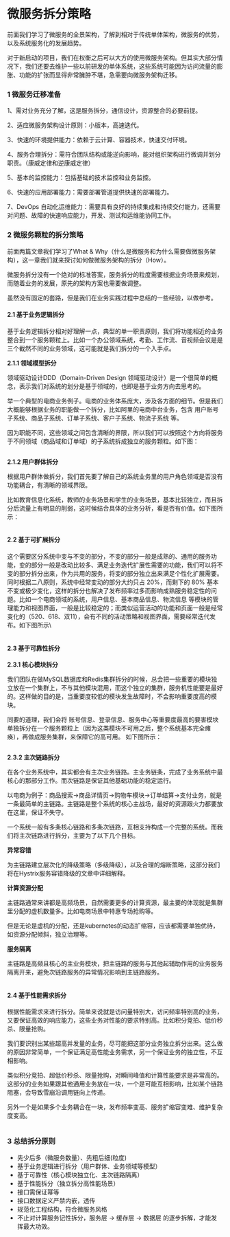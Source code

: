 # 微服务拆分策略

前面我们学习了微服务的全景架构，了解到相对于传统单体架构，微服务的优势，以及系统服务化的发展趋势。&#x20;

对于新启动的项目，我们在权衡之后可以大方的使用微服务架构。但其实大部分情况下，我们还要去维护一些以前研发的单体系统，这些系统可能因为访问流量的膨胀、功能的扩张而显得非常臃肿不堪，急需要向微服务架构迁移。

### 1 微服务迁移准备  <a href="#scroller-1" id="scroller-1"></a>

1、需对业务充分了解，这是服务拆分，通信设计，资源整合的必要前提。

2、适应微服务架构设计原则：小版本，高速迭代。

3、快速的环境提供能力：依赖于云计算、容器技术，快速交付环境。

4、服务合理拆分：需符合团队结构或能逆向影响，能对组织架构进行微调并划分职责。（康威定律和逆康威定律）

5、基本的监控能力：包括基础的技术监控和业务监控。

6、快速的应用部署能力：需要部署管道提供快速的部署能力。

7、DevOps 自动化运维能力：需要具有良好的持续集成和持续交付能力，还需要对问题、故障的快速响应能力，开发、测试和运维能协同工作。

### 2 微服务颗粒的拆分策略 <a href="#scroller-2" id="scroller-2"></a>

前面两篇文章我们学习了What & Why（什么是微服务和为什么需要做微服务架构），这一章我们就来探讨如何做微服务架构的拆分（How）。

微服务拆分没有一个绝对的标准答案，服务拆分的粒度需要根据业务场景来规划，而随着业务的发展，原先的架构方案也需要做调整。

虽然没有固定的套路，但是我们在业务实践过程中总结的一些经验，以做参考。

#### 2.1 基于业务逻辑拆分 <a href="#scroller-3" id="scroller-3"></a>

基于业务逻辑拆分相对好理解一点，典型的单一职责原则，我们将功能相近的业务整合到一个服务颗粒上。比如一个办公领域系统，考勤、工作流、音视频会议是是三个截然不同的业务领域，这可能就是我们拆分的一个入手点。

**2.1.1 领域模型拆分**

领域驱动设计DDD（Domain-Driven Design 领域驱动设计）是一个很简单的概念，表示我们对系统的划分是基于领域的，也即是基于业务方向去思考的。

举一个典型的电商业务例子。电商的业务体系庞大，涉及各方面的细节。但是我们大概能够根据业务的职能做一个拆分，比如阿里的电商中台业务，包含 用户账号子系统、商品子系统、订单子系统、客户子系统、物流子系统 等。

因为职能不同，这些领域之间包含清晰的界限，所以我们可以按照这个方向将服务于不同领域（商品域和订单域）的子系统拆成独立的服务颗粒。如下图：

<figure><img src="../.gitbook/assets/image (10).png" alt=""><figcaption></figcaption></figure>

**2.1.2 用户群体拆分**

根据用户群体做拆分，我们首先要了解自己的系统业务里的用户角色领域是否没有功能耦合，有清晰的领域界限。

比如教育信息化系统，教师的业务场景和学生的业务场景，基本比较独立，而且拆分后流量上有明显的削弱，这时候结合具体的业务分析，看是否有价值。如下图所示：

<figure><img src="../.gitbook/assets/image (6).png" alt=""><figcaption></figcaption></figure>

#### 2.2 基于可扩展拆分  <a href="#scroller-6" id="scroller-6"></a>

这个需要区分系统中变与不变的部分，不变的部分一般是成熟的、通用的服务功能，变的部分一般是改动比较多、满足业务迭代扩展性需要的功能，我们可以将不变的部分拆分出来，作为共用的服务，将变的部分独立出来满足个性化扩展需要。同时根据二八原则，系统中经常变动的部分大约只占 20%，而剩下的 80% 基本不变或极少变化，这样的拆分也解决了发布频率过多而影响成熟服务稳定性的问题。比如一个电商领域的系统，用户信息、基本商品信息、物流信息 等模块的管理能力和视图界面，一般是比较稳定的；而类似运营活动的功能和页面一般是经常变化的（520、618、双11），会有不同的活动策略和视图界面，需要经常迭代发布。如下图所示\


<figure><img src="../.gitbook/assets/image (56).png" alt=""><figcaption></figcaption></figure>

#### 2.3 基于可靠性拆分 <a href="#scroller-7" id="scroller-7"></a>

**2.3.1 核心模块拆分**

我们团队在做MySQL数据库和Redis集群拆分的时候，总会把一些重要的模块独立放在一个集群上，不与其他模块混用，而这个独立的集群，服务机性能要是最好的。这样做的目的是，当重要度较低的模块发生故障时，不会影响重要度高的模块。

同要的道理，我们会将  账号信息、登录信息、服务中心等重要度最高的要害模块单独拆分在一个服务颗粒上（因为这类模块不可用之后，整个系统基本完全瘫痪），再做成服务集群，来保障它的高可用。 如下图所示：

<figure><img src="../.gitbook/assets/image (44).png" alt=""><figcaption></figcaption></figure>

**2.3.2 主次链路拆分**

在各个业务系统中，其实都会有主次业务链路。主业务链条，完成了业务系统中最核心的那部分工作。而次链路是保证其他基础功能的稳定运行。

以电商为例子：商品搜索->商品详情页->购物车模块->订单结算->支付业务，就是一条最简单的主链路。主链路是整个系统的核心主战场，最好的资源跟火力都要放在这里，保证不失守。

一个系统一般有多条核心链路和多条次链路，互相支持构成一个完整的系统。而我们将主次链路进行拆分，主要为了以下几个目标。

**异常容错**

为主链路建立层次化的降级策略（多级降级），以及合理的熔断策略，这部分我们将在Hystrix服务容错降级的文章中详细解释。

**计算资源分配**

主链路通常来讲都是高频场景，自然需要更多的计算资源，最主要的体现就是集群里分配的虚机数量多。比如电商场景中特惠专场抢购等。

但是无论是虚机的分配，还是kubernetes的动态扩缩容，应该都需要单独优待，如资源分配倾斜，独立治理等。

**服务隔离**

主链路是高频且核心的主业务模块，把主链路的服务与其他起辅助作用的业务服务隔离开来，避免次链路服务的异常情况影响到主链路服务。&#x20;

<figure><img src="../.gitbook/assets/image (4).png" alt=""><figcaption></figcaption></figure>

#### 2.4 基于性能需求拆分 <a href="#scroller-10" id="scroller-10"></a>

根据性能需求来进行拆分。简单来说就是访问量特别大，访问频率特别高的业务，又要保证高效的响应能力，这些业务对性能的要求特别高。比如积分竞拍、低价秒杀、限量抢购。

我们要识别出某些超高并发量的业务，尽可能把这部分业务独立拆分出来。这么做的原因非常简单，一个保证满足高性能业务需求，另一个保证业务的独立性，不互相影响。&#x20;

类似积分竞拍、超低价秒杀、限量抢购，对瞬间峰值和计算性能要求是非常高的。这部分的业务如果跟其他通用业务放在一块，一个是可能互相影响，比如某个链路阻塞，会导致雪崩沿调用链向上传递。

另外一个是如果多个业务耦合在一块，发布频率变高、服务扩缩容变难、维护复杂度变高。

<figure><img src="../.gitbook/assets/image (1).png" alt=""><figcaption></figcaption></figure>

### 3 总结拆分原则 <a href="#scroller-11" id="scroller-11"></a>

* 先少后多（微服务数量）、先粗后细(粒度)
* 基于业务逻辑进行拆分（用户群体、业务领域等模型）
* 基于可靠性（核心模块独立化、主次链路隔离）
* 基于性能拆分（独立拆分高性能场景）
* 接口需保证幂等
* 接口数据定义严禁内嵌，透传
* 规范化工程结构，符合微服务风格
* 不止对计算服务记性拆分，服务层 -> 缓存层 -> 数据层 的逐步拆解，才能发挥最大功效。
